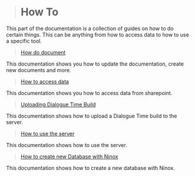 > # How To

This part of the documentation is a collection of guides on how to do certain things. This can be anything from how to access data to how to use a specific tool.

> [How do document](HowTo/documentation.md)

This documentation shows you how to update the documentation, create new documents and more.

> [How to access data](HowTo/access_data.md)

This documentation shows you how to access data from sharepoint.

> [Uploading Dialogue Time Build](HowTo/upload_build.md)

This documentation shows how to upload a Dialogue Time build to the server.

> [How to use the server](Product_documentations/dialogue_time/Getting_started/README?id=ssh)

This documentation shows how to use the server.

> [How to create new Database with Ninox](Product_documentations/ninox/creating_database)

This documentation shows how to create a new database with Ninox.
